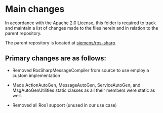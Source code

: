 # Main changes

In accordance with the Apache 2.0 License, this folder is
required to track and maintain a list of changes made to
the files herein and in relation to the parent repository.

The parent repository is located at
[siemens/ros-sharp](https://github.com/siemens/ros-sharp).

## Primary changes are as follows:

- Removed RosSharpMessageCompiler from source to use employ
  a custom implementation

- Made ActionAutoGen, MessageAutoGen, ServiceAutoGen,
  and MsgAutoGenUtilities static classes as all their
  members were static as well.

- Removed all Ros1 support (unused in our use case)
